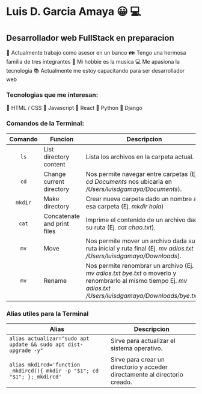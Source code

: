 # Luis D. Garcia Amaya  :grinning: :computer:

## Desarrollador web FullStack en preparacion
:bank: Actualmente trabajo como asesor en un banco
:family: Tengo una hermosa familia de tres integrantes
:guitar: Mi hobbie es la musica
:computer: Me apasiona la tecnologia
:books: Actualmente me estoy capacitando para ser desarrollador web
### Tecnologias que me interesan:
:memo: HTML / CSS
:memo: Javascript
:memo: React
:memo: Python
:memo: Django

### Comandos de la Terminal:

|Comando|Funcion|Descripcion|
|:-:|-|-|
|`ls`|List directory content|Lista los archivos en la carpeta actual.|
|`cd`|Change current directory|Nos permite navegar entre carpetas (Ej. *cd Documents* nos ubicaria en */Users/luisdgamaya/Documents*).|
|`mkdir`|Make directory|Crear nueva carpeta dado un nombre a esa carpeta (Ej. *mkdir hola*)|
|`cat`|Concatenate and print files|Imprime el contenido de un archivo dada su ruta (Ej. *cat chao.txt*).|
|`mv`|Move|Nos permite mover un archivo dada su ruta inicial y ruta final (Ej. *mv adios.txt /Users/luisdgamaya/Downloads*).|
|`mv`|Rename|Nos permite renombrar un archivo (Ej. *mv adios.txt bye.txt* o moverlo y renombrarlo al mismo tiempo Ej. *mv adios.txt /Users/luisdgamaya/Downloads/bye.txt*).|

[^1]: Tambien nos permite renombrar un archivo (Ej. *mv adios.txt bye.txt* o moverlo y renombrarlo al mismo tiempo Ej. *mv adios.txt /Users/luisdgamaya/Downloads/bye.txt*).|

### Alias utiles para la Terminal
|Alias|Descripcion|
|-|-|
|`alias actualizar="sudo apt update && sudo apt dist-upgrade -y"`|Sirve para actualizar el sistema operativo.|
|`alias mkdircd='function _mkdircd(){ mkdir -p "$1"; cd "$1"; };_mkdircd'`|Sirve para crear un directorio y acceder directamente al directorio creado.|

